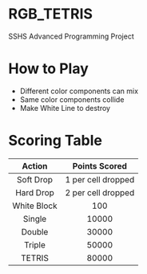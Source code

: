 # RGB_TETRIS
SSHS Advanced Programming Project

# How to Play
- Different color components can mix
- Same color components collide
- Make White Line to destroy

# Scoring Table
| Action | Points Scored |
| :---:   | :---: |
| Soft Drop | 1 per cell dropped |
| Hard Drop | 2 per cell dropped |
| White Block | 100 |
| Single | 10000 |
| Double | 30000 |
| Triple | 50000 |
| TETRIS | 80000 |
